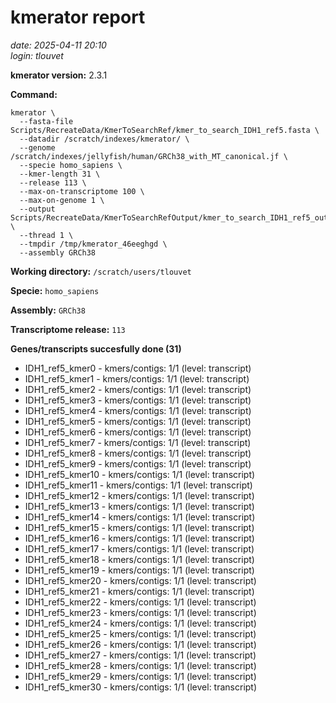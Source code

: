 # kmerator report
*date: 2025-04-11 20:10*  
*login: tlouvet*

**kmerator version:** 2.3.1

**Command:**

```
kmerator \
  --fasta-file Scripts/RecreateData/KmerToSearchRef/kmer_to_search_IDH1_ref5.fasta \
  --datadir /scratch/indexes/kmerator/ \
  --genome /scratch/indexes/jellyfish/human/GRCh38_with_MT_canonical.jf \
  --specie homo_sapiens \
  --kmer-length 31 \
  --release 113 \
  --max-on-transcriptome 100 \
  --max-on-genome 1 \
  --output Scripts/RecreateData/KmerToSearchRefOutput/kmer_to_search_IDH1_ref5_output \
  --thread 1 \
  --tmpdir /tmp/kmerator_46eeghgd \
  --assembly GRCh38
```

**Working directory:** `/scratch/users/tlouvet`

**Specie:** `homo_sapiens`

**Assembly:** `GRCh38`

**Transcriptome release:** `113`

**Genes/transcripts succesfully done (31)**

- IDH1_ref5_kmer0 - kmers/contigs: 1/1 (level: transcript)
- IDH1_ref5_kmer1 - kmers/contigs: 1/1 (level: transcript)
- IDH1_ref5_kmer2 - kmers/contigs: 1/1 (level: transcript)
- IDH1_ref5_kmer3 - kmers/contigs: 1/1 (level: transcript)
- IDH1_ref5_kmer4 - kmers/contigs: 1/1 (level: transcript)
- IDH1_ref5_kmer5 - kmers/contigs: 1/1 (level: transcript)
- IDH1_ref5_kmer6 - kmers/contigs: 1/1 (level: transcript)
- IDH1_ref5_kmer7 - kmers/contigs: 1/1 (level: transcript)
- IDH1_ref5_kmer8 - kmers/contigs: 1/1 (level: transcript)
- IDH1_ref5_kmer9 - kmers/contigs: 1/1 (level: transcript)
- IDH1_ref5_kmer10 - kmers/contigs: 1/1 (level: transcript)
- IDH1_ref5_kmer11 - kmers/contigs: 1/1 (level: transcript)
- IDH1_ref5_kmer12 - kmers/contigs: 1/1 (level: transcript)
- IDH1_ref5_kmer13 - kmers/contigs: 1/1 (level: transcript)
- IDH1_ref5_kmer14 - kmers/contigs: 1/1 (level: transcript)
- IDH1_ref5_kmer15 - kmers/contigs: 1/1 (level: transcript)
- IDH1_ref5_kmer16 - kmers/contigs: 1/1 (level: transcript)
- IDH1_ref5_kmer17 - kmers/contigs: 1/1 (level: transcript)
- IDH1_ref5_kmer18 - kmers/contigs: 1/1 (level: transcript)
- IDH1_ref5_kmer19 - kmers/contigs: 1/1 (level: transcript)
- IDH1_ref5_kmer20 - kmers/contigs: 1/1 (level: transcript)
- IDH1_ref5_kmer21 - kmers/contigs: 1/1 (level: transcript)
- IDH1_ref5_kmer22 - kmers/contigs: 1/1 (level: transcript)
- IDH1_ref5_kmer23 - kmers/contigs: 1/1 (level: transcript)
- IDH1_ref5_kmer24 - kmers/contigs: 1/1 (level: transcript)
- IDH1_ref5_kmer25 - kmers/contigs: 1/1 (level: transcript)
- IDH1_ref5_kmer26 - kmers/contigs: 1/1 (level: transcript)
- IDH1_ref5_kmer27 - kmers/contigs: 1/1 (level: transcript)
- IDH1_ref5_kmer28 - kmers/contigs: 1/1 (level: transcript)
- IDH1_ref5_kmer29 - kmers/contigs: 1/1 (level: transcript)
- IDH1_ref5_kmer30 - kmers/contigs: 1/1 (level: transcript)
